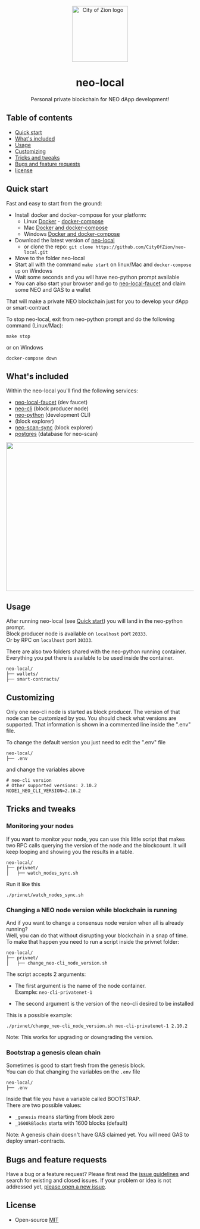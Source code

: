 <p align="center">
  <img
    src="http://res.cloudinary.com/vidsy/image/upload/v1503160820/CoZ_Icon_DARKBLUE_200x178px_oq0gxm.png"
    width="150px"
    alt="City of Zion logo">
</p>

<h1 align="center">neo-local</h1>

<p align="center">
  Personal private blockchain for NEO dApp development!
</p>


## Table of contents

- [Quick start](#quick-start)
- [What's included](#whats-included)
- [Usage](#usage)
- [Customizing](#customizing)
- [Tricks and tweaks](#tricks-and-tweaks)
- [Bugs and feature requests](#bugs-and-feature-requests)
- [license](#license)

## Quick start

Fast and easy to start from the ground:

- Install docker and docker-compose for your platform: 
    - Linux [Docker](https://store.docker.com/search?offering=community&operating_system=linux&q=&type=edition) - [docker-compose](https://docs.docker.com/compose/install/#install-compose)
    - Mac [Docker and docker-compose](https://docs.docker.com/docker-for-mac/install/)
    - Windows [Docker and docker-compose](https://docs.docker.com/docker-for-windows/install/)
- Download the latest version of [neo-local](https://github.com/CityOfZion/neo-local/archive/master.zip)
    - or clone the repo: `git clone https://github.com/CityOfZion/neo-local.git`
- Move to the folder neo-local
- Start all with the command `make start` on linux/Mac and `docker-compose up` on Windows
- Wait some seconds and you will have neo-python prompt available
- You can also start your browser and go to [neo-local-faucet](http://localhost:4002) and claim some NEO and GAS to a wallet

That will make a private NEO blockchain just for you to develop your dApp or smart-contract

To stop neo-local, exit from neo-python prompt and do the following command (Linux/Mac):
```
make stop
```
or on Windows
```
docker-compose down
```

## What's included

Within the neo-local you'll find the following services:

- [neo-local-faucet](https://github.com/CityOfZion/neo-local-faucet) (dev faucet)
- [neo-cli](https://github.com/neo-project/neo-cli) (block producer node)
- [neo-python](https://github.com/CityOfZion/neo-python) (development CLI)
- [](https://github.com/CityOfZion/neo-scan) (block explorer)
- [neo-scan-sync](https://github.com/CityOfZion/neo-scan) (block explorer)
- [postgres](https://hub.docker.com/_/postgres/) (database for neo-scan)

<img src="./assets/neo-local_ecosystem.jpg" width="800" height="400" />

## Usage

After running neo-local (see [Quick start](#quick-start)) you will land in the neo-python prompt.<br>
Block producer node is available on `localhost` port `20333`.<br>
Or by RPC on `localhost` port `30333`.

There are also two folders shared with the neo-python running container. Everything you put there is available to be used inside the container.
```
neo-local/
├── wallets/
├── smart-contracts/
```

## Customizing

Only one neo-cli node is started as block producer. The version of that node can be customized by you.
You should check what versions are supported. That information is shown in a commented line inside the ".env" file.

To change the default version you just need to edit the ".env" file
```
neo-local/
├── .env
```
and change the variables above
```
# neo-cli version
# Other supported versions: 2.10.2
NODE1_NEO_CLI_VERSION=2.10.2
```

## Tricks and tweaks

### Monitoring your nodes

If you want to monitor your node, you can use this little script that makes two RPC calls querying the version of the node and the blockcount. It will keep looping and showing you the results in a table.
```
neo-local/
├── privnet/
│   ├── watch_nodes_sync.sh
```
Run it like this
```
./privnet/watch_nodes_sync.sh
```

### Changing a NEO node version while blockchain is running
And if you want to change a consensus node version when all is already running?<br>
Well, you can do that without disrupting your blockchain in a snap of time.<br>
To make that happen you need to run a script inside the privnet folder:
```
neo-local/
├── privnet/
│   ├── change_neo-cli_node_version.sh
```
The script accepts 2 arguments:

- The first argument is the name of the node container.<br>
Example: `neo-cli-privatenet-1`

- The second argument is the version of the neo-cli desired to be installed

This is a possible example:
```
./privnet/change_neo-cli_node_version.sh neo-cli-privatenet-1 2.10.2
```
Note: This works for upgrading or downgrading the version.

### Bootstrap a genesis clean chain

Sometimes is good to start fresh from the genesis block.<br>
You can do that changing the variables on the `.env` file

```
neo-local/
├── .env
```

Inside that file you have a variable called BOOTSTRAP.<br>
There are two possible values:<br>
- `_genesis` means starting from block zero
- `_1600kBlocks` starts with 1600 blocks (default)

Note: A genesis chain doesn't have GAS claimed yet. You will need GAS to deploy smart-contracts.

## Bugs and feature requests

Have a bug or a feature request? Please first read the [issue guidelines](https://github.com/CityOfZion/neo-local/CONTRIBUTING.md) and search for existing and closed issues. If your problem or idea is not addressed yet, [please open a new issue](https://github.com/CityOfZion/neo-local/issues/new/choose).

## License

- Open-source [MIT](https://github.com/CityOfZion/neo-local/blob/master/LICENSE)
